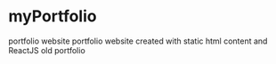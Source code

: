 # myPortfolio
portfolio website
portfolio website created with static html content and ReactJS
old portfolio



